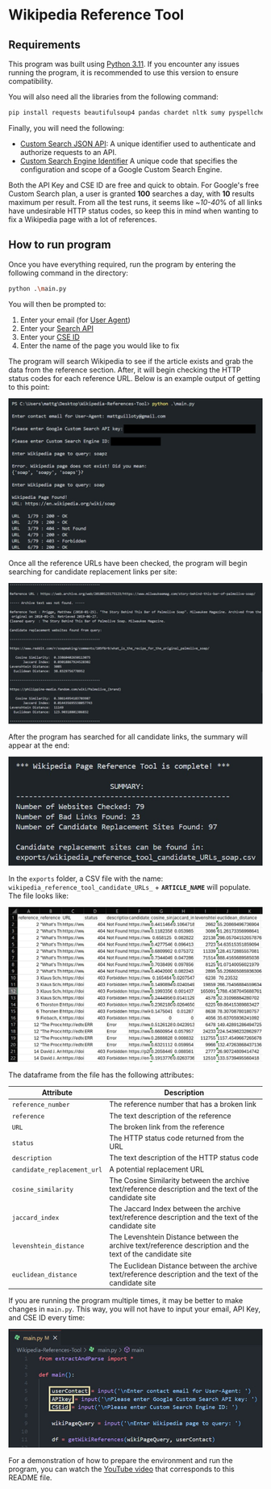 # Wikipedia Reference Tool

## Requirements

This program was built using [Python 3.11](https://www.python.org/downloads/release/python-3110/). If you encounter any issues running the program, it is recommended to use this version to ensure compatibility.

You will also need all the libraries from the following command:

```bash
pip install requests beautifulsoup4 pandas chardet nltk sumy pyspellchecker spacy scikit-learn levenshtein scipy
```

Finally, you will need the following:

- [Custom Search JSON API](https://developers.google.com/custom-search/v1/overview): A unique identifier used to authenticate and authorize requests to an API.
- [Custom Search Engine Identifier](https://programmablesearchengine.google.com/controlpanel/all) A unique code that specifies the configuration and scope of a Google Custom Search Engine.

Both the API Key and CSE ID are free and quick to obtain. For Google's free Custom Search plan, a user is granted **100** searches a day, with **10** results maximum per result. From all the test runs, it seems like ~*10-40*% of all links have undesirable HTTP status codes, so keep this in mind when wanting to fix a Wikipedia page with a lot of references.

## How to run program

Once you have everything required, run the program by entering the following command in the directory:

```bash
python .\main.py
```

You will then be prompted to:
1. Enter your email (for [User Agent](https://developer.mozilla.org/en-US/docs/Glossary/User_agent))
2. Enter your [Search API](https://developers.google.com/custom-search/v1/overview) 
3. Enter your [CSE ID](https://programmablesearchengine.google.com/controlpanel/all)
4. Enter the name of the page you would like to fix

The program will search Wikipedia to see if the article exists and grab the data from the reference section. After, it will begin checking the HTTP status codes for each reference URL. Below is an example output of getting to this point:

![](images/ss1.jpg)

Once all the reference URLs have been checked, the program will begin searching for candidate replacement links per site: 

![](images/ss2.jpg?)

After the program has searched for all candidate links, the summary will appear at the end:

![](images/ss3.jpg)

In the `exports` folder, a CSV file with the name: 
`wikipedia_reference_tool_candidate_URLs_` + **`ARTICLE_NAME`** will populate. The file looks like:

![](images/ss4.jpg)

The dataframe from the file has the following attributes:

| Attribute | Description |
|----------|----------|
| `reference_number`    | The reference number that has a broken link |
| `reference`    | The text description of the reference   |
| `URL`    | The broken link from the reference   |
| `status`    | The HTTP status code returned from the URL   |
| `description`    | The text description of the HTTP status code   |
| `candidate_replacement_url`    | A potential replacement URL  |
| `cosine_similarity`    | The Cosine Similarity between the archive text/reference description and the text of the candidate site   |
| `jaccard_index`   | The Jaccard Index between the archive text/reference description and the text of the candidate site   |
| `levenshtein_distance`    | The Levenshtein Distance between the archive text/reference description and the text of the candidate site   |
| `euclidean_distance`   | The Euclidean Distance between the archive text/reference description and the text of the candidate site  |

If you are running the program multiple times, it may be better to make changes in `main.py`. This way, you will not have to input your email, API Key, and CSE ID every time:

![](images/ss5.jpg)

For a demonstration of how to prepare the environment and run the program, you can watch the [YouTube video](https://www.youtube.com/watch?v=gQcfLhRnTQE) that corresponds to this README file.

<!-- ## Examples

In the `exports` folder, you'll be able to find some previous CSV files from testing the tool. 

In addition, there's an explanation and demonstration of the tool here → LINK YOUTUBE VIDEO. -->
